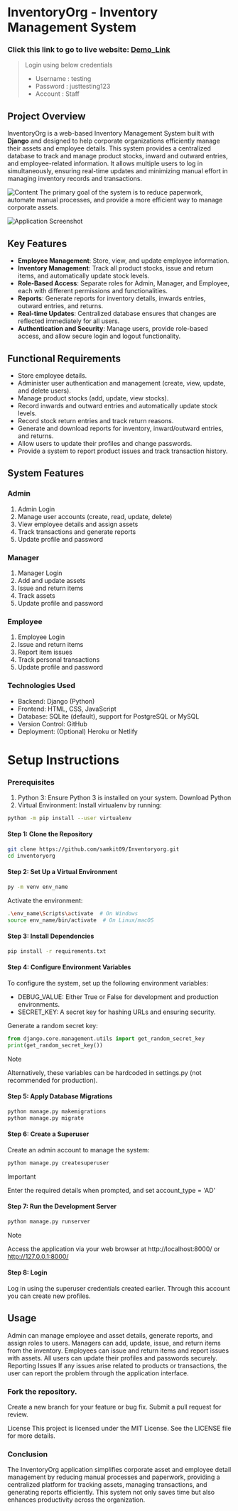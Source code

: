 # InventoryOrg - Inventory Management System 
### Click this link to go to live website: [__Demo_Link__](https://samkitsaraf.pythonanywhere.com/)
> Login using below credentials
> * Username : testing
> * Password : justtesting123
> * Account : Staff
## Project Overview
InventoryOrg is a web-based Inventory Management System built with __Django__ and designed to help corporate organizations efficiently manage their assets and employee details. This system provides a centralized database to track and manage product stocks, inward and outward entries, and employee-related information. It allows multiple users to log in simultaneously, ensuring real-time updates and minimizing manual effort in managing inventory records and transactions.

![Content](./static/imgs/read.png)
The primary goal of the system is to reduce paperwork, automate manual processes, and provide a more efficient way to manage corporate assets.

![Application Screenshot](./static/imgs/HomePage.png)
## Key Features
* __Employee Management__: Store, view, and update employee information.
* __Inventory Management__: Track all product stocks, issue and return items, and automatically update stock levels.
* __Role-Based Access__: Separate roles for Admin, Manager, and Employee, each with different permissions and functionalities.
* __Reports__: Generate reports for inventory details, inwards entries, outward entries, and returns.
* __Real-time Updates__: Centralized database ensures that changes are reflected immediately for all users.
* __Authentication and Security__: Manage users, provide role-based access, and allow secure login and logout functionality.

## Functional Requirements
* Store employee details.
* Administer user authentication and management (create, view, update, and delete users).
* Manage product stocks (add, update, view stocks).
* Record inwards and outward entries and automatically update stock levels.
* Record stock return entries and track return reasons.
* Generate and download reports for inventory, inward/outward entries, and returns.
* Allow users to update their profiles and change passwords.
* Provide a system to report product issues and track transaction history.
## System Features

### Admin
1. Admin Login
2. Manage user accounts (create, read, update, delete)
3. View employee details and assign assets
4. Track transactions and generate reports
5. Update profile and password

### Manager
1. Manager Login
2. Add and update assets
3. Issue and return items
4. Track assets
5. Update profile and password

### Employee
1. Employee Login
2. Issue and return items
3. Report item issues
4. Track personal transactions
5. Update profile and password

### Technologies Used
* Backend: Django (Python)
* Frontend: HTML, CSS, JavaScript
* Database: SQLite (default), support for PostgreSQL or MySQL
* Version Control: GitHub
* Deployment: (Optional) Heroku or Netlify
# 
# Setup Instructions

### Prerequisites
1. Python 3: Ensure Python 3 is installed on your system. Download Python
2. Virtual Environment: Install virtualenv by running:
```bash
python -m pip install --user virtualenv
```
#### Step 1: Clone the Repository
```bash
git clone https://github.com/samkit09/Inventoryorg.git
cd inventoryorg
```
#### Step 2: Set Up a Virtual Environment
```bash
py -m venv env_name
```
Activate the environment:
```bash
.\env_name\Scripts\activate  # On Windows
source env_name/bin/activate  # On Linux/macOS
```
#### Step 3: Install Dependencies
```bash
pip install -r requirements.txt
```
#### Step 4: Configure Environment Variables
To configure the system, set up the following environment variables:

* DEBUG_VALUE: Either True or False for development and production environments.
* SECRET_KEY: A secret key for hashing URLs and ensuring security.

Generate a random secret key:
```python
from django.core.management.utils import get_random_secret_key
print(get_random_secret_key())
```
> [!NOTE] 
> Alternatively, these variables can be hardcoded in settings.py (not recommended for production).

#### Step 5: Apply Database Migrations
```bash
python manage.py makemigrations
python manage.py migrate
```
#### Step 6: Create a Superuser
Create an admin account to manage the system:
```bash
python manage.py createsuperuser
```
> [!IMPORTANT]
> Enter the required details when prompted, and set account_type = 'AD'

#### Step 7: Run the Development Server
```bash
python manage.py runserver
```
> [!NOTE]
> Access the application via your web browser at http://localhost:8000/ or http://127.0.0.1:8000/
#### Step 8: Login
Log in using the superuser credentials created earlier. Through this account you can create new profiles.

## Usage
Admin can manage employee and asset details, generate reports, and assign roles to users.
Managers can add, update, issue, and return items from the inventory.
Employees can issue and return items and report issues with assets.
All users can update their profiles and passwords securely.
Reporting Issues
If any issues arise related to products or transactions, the user can report the problem through the application interface.

### Fork the repository.
Create a new branch for your feature or bug fix.
Submit a pull request for review.

License
This project is licensed under the MIT License. See the LICENSE file for more details.

### Conclusion
The InventoryOrg application simplifies corporate asset and employee detail management by reducing manual processes and paperwork, providing a centralized platform for tracking assets, managing transactions, and generating reports efficiently. This system not only saves time but also enhances productivity across the organization.